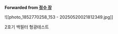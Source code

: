 **Forwarded from [정수 장](https://t.me/no_username_5152082033)**

![[photo_1852770258_153 - 20250520021812349.jpg]]

2호기 백필터 형광테스트
